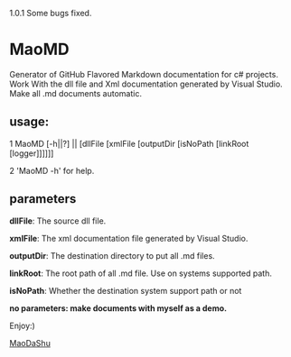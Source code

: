1.0.1 Some bugs fixed.

# MaoMD
Generator of GitHub Flavored Markdown documentation for c# projects.
Work With the dll file and Xml documentation generated by Visual Studio.
Make all .md documents automatic.

## usage:

1 MaoMD [-h||?] || [dllFile [xmlFile [outputDir [isNoPath [linkRoot [logger]]]]]]

2 'MaoMD -h' for help.

## parameters

__dllFile__: The source dll file.

__xmlFile__: The xml documentation file generated by Visual Studio.

__outputDir__: The destination directory to put all .md files.

__linkRoot__: The root path of all .md file. Use on systems supported path.

__isNoPath__: Whether the destination system support path or not

__no parameters: make documents with myself as a demo.__

Enjoy:)

[MaoDaShu](https://github.com/foomow/MaoMD)

